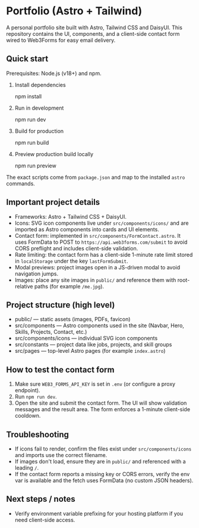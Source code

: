 # Portfolio (Astro + Tailwind)

A personal portfolio site built with Astro, Tailwind CSS and DaisyUI. This repository contains the UI, components, and a client-side contact form wired to Web3Forms for easy email delivery.

## Quick start

Prerequisites: Node.js (v18+) and npm.

1. Install dependencies

   npm install
2. Run in development

   npm run dev
3. Build for production

   npm run build
4. Preview production build locally

   npm run preview

The exact scripts come from `package.json` and map to the installed `astro` commands.

## Important project details

- Frameworks: Astro + Tailwind CSS + DaisyUI.
- Icons: SVG icon components live under `src/components/icons/` and are imported as Astro components into cards and UI elements.
- Contact form: implemented in `src/components/FormContact.astro`. It uses FormData to POST to `https://api.web3forms.com/submit` to avoid CORS preflight and includes client-side validation.
- Rate limiting: the contact form has a client-side 1-minute rate limit stored in `localStorage` under the key `lastFormSubmit`.
- Modal previews: project images open in a JS-driven modal to avoid navigation jumps.
- Images: place any site images in `public/` and reference them with root-relative paths (for example `/me.jpg`).

## Project structure (high level)

- public/ — static assets (images, PDFs, favicon)
- src/components — Astro components used in the site (Navbar, Hero, Skills, Projects, Contact, etc.)
- src/components/icons — individual SVG icon components
- src/constants — project data like jobs, projects, and skill groups
- src/pages — top-level Astro pages (for example `index.astro`)

## How to test the contact form

1. Make sure `WEB3_FORMS_API_KEY` is set in `.env` (or configure a proxy endpoint).
2. Run `npm run dev`.
3. Open the site and submit the contact form. The UI will show validation messages and the result area. The form enforces a 1-minute client-side cooldown.

## Troubleshooting

- If icons fail to render, confirm the files exist under `src/components/icons` and imports use the correct filename.
- If images don't load, ensure they are in `public/` and referenced with a leading `/`.
- If the contact form reports a missing key or CORS errors, verify the env var is available and the fetch uses FormData (no custom JSON headers).

## Next steps / notes

- Verify environment variable prefixing for your hosting platform if you need client-side access.
